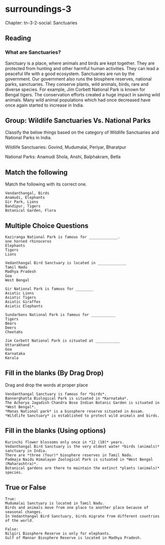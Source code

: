# surroundings-3

Chapter: tn-3-2-social: Sanctuaries

## Reading

### What are Sanctuaries?

Sanctuary is a place, where animals and birds are kept together. They are protected from hunting and other harmful human activities. They can lead a peaceful life with a good ecosystem. Sanctuaries are run by the government. Our government also runs the biosphere reserves, national parks, sanctuaries. They conserve plants, wild animals, birds, rare and diverse species. For example, Jim Corbett National Park is known for Bengal tigers. The conservation efforts created a huge impact in saving wild animals. Many wild animal populations which had once decreased have once again started to increase in India.

## Group: Wildlife Sanctuaries Vs. National Parks

Classify the below things based on the category of Wildlife Sanctuaries and National Parks in India.

Wildlife Sanctuaries: Govind, Mudumalai, Periyar, Bharatpur

National Parks: Anamudi Shola, Anshi, Balphakram, Betla

## Match the following

Match the following with its correct one.

```
Vendanthangal, Birds
Anamudi, Elephants
Gir Park, Lions
Bandipur, Tigers
Botanical Garden, Flora
```

## Multiple Choice Questions

```
Kaziranga National Park is famous for _____________.
one horned rhinoceros
Elephants
Tigers
Lions

Vedanthangal Bird Sanctuary is located in _____________
Tamil Nadu
Madhya Pradesh
Goa
West Bengal

Gir National Park is famous for ________
Asiatic Lions
Asiatic Tigers
Asiatic Giraffes
Asiatic Elephants

Sundarbans National Park is famous for ___________
Tigers
Bears
Deers
Cheetahs

Jim Corbett National Park is situated at ___________
Uttarakhand 
Goa
Karnataka
Kerala
```

## Fill in the blanks (By Drag Drop)

Drag and drop the words at proper place

```
Vendanthangal Sanctuary is famous for *birds*.
Bannerghatta Biological Park is situated in *Karnataka*.
The Acharya Jagadish Chandra Bose Indian Botanic Garden is situated in *West Bengal*.
*Manas National park* is a biosphere reserve situated in Assam.
*Wildlife Sanctuary* is established to protect wild animals and birds.
```

## Fill in the blanks (Using options)

```
Kurinchi flower blossoms only once in *12 (10)* years.
Vedanthangal Bird Sanctuary is the very oldest water *birds (animals)* sanctuary in India.
There are *three (four)* biosphere reserves in Tamil Nadu.
Padmaja Naidu Himalayan Zoological Park is situated in *West Bengal (Maharashtra)*.
Botanical gardens are there to maintain the extinct *plants (animals)* species.
```

## True or False

```
True:
Mudumalai Sanctuary is located in Tamil Nadu.
Birds and animals move from one place to another place because of seasonal changes.
In Vedanthangal Bird Sanctuary, birds migrate from different countries of the world.

False:
Nilgiri Biosphere Reserve is only for elephants.
Gulf of Mannar Biosphere Reserve is located in Madhya Pradesh.
```

